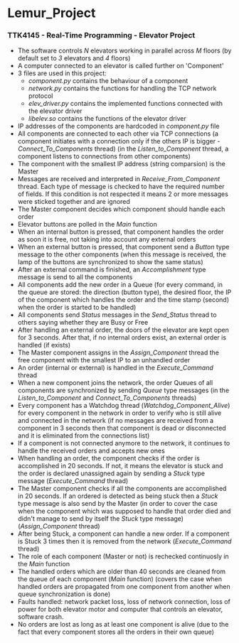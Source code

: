 # Lemur_Project
<h3> TTK4145 - Real-Time Programming - Elevator Project </h3>

* The software controls *N* elevators working in parallel across *M* floors (by default set to *3* elevators and *4* floors)
* A computer connected to an elevator is called further on 'Component'
* 3 files are used in this project:
  * *component.py* contains the behaviour of a component
  * *network.py* contains the functions for handling the TCP network protocol
  * *elev_driver.py* contains the implemented functions connected with the elevator driver
  * *libelev.so* contains the functions of the elevator driver
* IP addresses of the components are hardcoded in *component.py* file
* All components are connected to each other via TCP connections (a component initiates with a connection only if the others IP is bigger - *Connect_To_Components* thread) (in the *Listen_to_Component* thread, a component listens to connections from other components)
* The component with the smallest IP address (string comparsion) is the Master
* Messages are received and interpreted in *Receive_From_Component* thread. Each type of message is checked to have the required number of fields. If this condition is not respected it means 2 or more messages were sticked together and are ignored
* The Master component decides which component should handle each order
* Elevator buttons are polled in the *Main* function
* When an internal button is pressed, that component handles the order as soon it is free, not taking into account any external orders
* When an external button is pressed, that component send a *Button* type message to the other components (when this message is received, the lamp of the buttons are synchronized to show the same status)
* After an external command is finished, an *Accomplishment* type message is send to all the components
* All components add the new order in a Queue (for every command, in the queue are stored: the direction (button type), the desired floor, the IP of the component which handles the order and the time stamp (second) when the order is started to be handled)
* All components send *Status* messages in the *Send_Status* thread to others saying whether they are Busy or Free
* After handling an external order, the doors of the elevator are kept open for 3 seconds. After that, if no internal orders exist, an external order is handled (if exists)
* The Master component assigns in the *Assign_Component* thread the free component with the smallest IP to an unhandled order
* An order (internal or external) is handled in the *Execute_Command* thread
* When a new component joins the network, the order Queues of all components are synchronized by sending *Queue* type messages (in the *Listen_to_Component* and *Connect_To_Components* threads)
* Every component has a Watchdog thread (*Watchdog_Component_Alive*) for every component in the network in order to verify who is still alive and connected in the network (if no messages are received from a component in 3 seconds then that component is dead or disconnected and it is eliminated from the connections list)
* If a component is not connected anymore to the network, it continues to handle the received orders and accepts new ones
* When handling an order, the component checks if the order is accomplished in 20 seconds. If not, it means the elevator is stuck and the order is declared unassigned again by sending a *Stuck* type message (*Execute_Command* thread)
* The Master component checks if all the components are accomplished in 20 seconds. If an ordered is detected as being stuck then a *Stuck* type message is also send by the Master (in order to cover the case when the component which was supposed to handle that order died and didn't manage to send by itself the *Stuck* type message) (*Assign_Component* thread)
* After being Stuck, a component can handle a new order. If a component is Stuck 3 times then it is removed from the network (*Execute_Command* thread)
* The role of each component (Master or not) is rechecked continuosly in the *Main* function
* The handled orders which are older than 40 seconds are cleaned from the queue of each component (*Main* function) (covers the case when handled orders are propagated from one component from another when queue synchronization is done)
* Faults handled: network packet loss, loss of network connection, loss of power for both elevator motor and computer that controls an elevator, software crash.
* No orders are lost as long as at least one component is alive (due to the fact that every component stores all the orders in their own queue)
